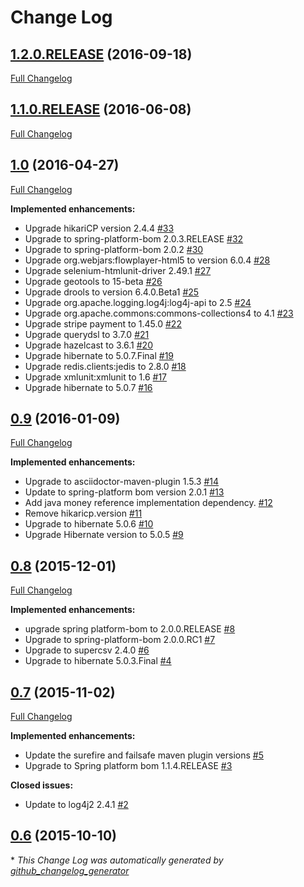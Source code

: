# Change Log

## [1.2.0.RELEASE](https://github.com/nemesis-software/nemesis-bom/tree/1.2.0.RELEASE) (2016-09-18)
[Full Changelog](https://github.com/nemesis-software/nemesis-bom/compare/1.1.0.RELEASE...1.2.0.RELEASE)

## [1.1.0.RELEASE](https://github.com/nemesis-software/nemesis-bom/tree/1.1.0.RELEASE) (2016-06-08)
[Full Changelog](https://github.com/nemesis-software/nemesis-bom/compare/1.0...1.1.0.RELEASE)

## [1.0](https://github.com/nemesis-software/nemesis-bom/tree/1.0) (2016-04-27)
[Full Changelog](https://github.com/nemesis-software/nemesis-bom/compare/0.9...1.0)

**Implemented enhancements:**

- Upgrade hikariCP version 2.4.4 [\#33](https://github.com/nemesis-software/nemesis-bom/issues/33)
- Upgrade to spring-platform-bom 2.0.3.RELEASE [\#32](https://github.com/nemesis-software/nemesis-bom/issues/32)
- Upgrade to spring-platform-bom 2.0.2 [\#30](https://github.com/nemesis-software/nemesis-bom/issues/30)
- Upgrade org.webjars:flowplayer-html5 to version 6.0.4 [\#28](https://github.com/nemesis-software/nemesis-bom/issues/28)
- Upgrade selenium-htmlunit-driver 2.49.1 [\#27](https://github.com/nemesis-software/nemesis-bom/issues/27)
- Upgrade geotools to 15-beta [\#26](https://github.com/nemesis-software/nemesis-bom/issues/26)
- Upgrade drools to version 6.4.0.Beta1 [\#25](https://github.com/nemesis-software/nemesis-bom/issues/25)
- Upgrade org.apache.logging.log4j:log4j-api to 2.5 [\#24](https://github.com/nemesis-software/nemesis-bom/issues/24)
- Upgrade org.apache.commons:commons-collections4 to 4.1 [\#23](https://github.com/nemesis-software/nemesis-bom/issues/23)
- Upgrade stripe payment to 1.45.0 [\#22](https://github.com/nemesis-software/nemesis-bom/issues/22)
- Upgrade querydsl to 3.7.0 [\#21](https://github.com/nemesis-software/nemesis-bom/issues/21)
- Upgrade hazelcast to 3.6.1 [\#20](https://github.com/nemesis-software/nemesis-bom/issues/20)
- Upgrade hibernate to 5.0.7.Final [\#19](https://github.com/nemesis-software/nemesis-bom/issues/19)
- Upgrade redis.clients:jedis to 2.8.0 [\#18](https://github.com/nemesis-software/nemesis-bom/issues/18)
- Upgrade xmlunit:xmlunit to 1.6 [\#17](https://github.com/nemesis-software/nemesis-bom/issues/17)
- Upgrade hibernate to 5.0.7 [\#16](https://github.com/nemesis-software/nemesis-bom/issues/16)

## [0.9](https://github.com/nemesis-software/nemesis-bom/tree/0.9) (2016-01-09)
[Full Changelog](https://github.com/nemesis-software/nemesis-bom/compare/0.8...0.9)

**Implemented enhancements:**

- Upgrade to asciidoctor-maven-plugin 1.5.3 [\#14](https://github.com/nemesis-software/nemesis-bom/issues/14)
- Update to spring-platform bom version 2.0.1 [\#13](https://github.com/nemesis-software/nemesis-bom/issues/13)
- Add java money reference implementation dependency. [\#12](https://github.com/nemesis-software/nemesis-bom/issues/12)
- Remove hikaricp.version [\#11](https://github.com/nemesis-software/nemesis-bom/issues/11)
- Upgrade to hibernate 5.0.6 [\#10](https://github.com/nemesis-software/nemesis-bom/issues/10)
- Upgrade Hibernate version to 5.0.5 [\#9](https://github.com/nemesis-software/nemesis-bom/issues/9)

## [0.8](https://github.com/nemesis-software/nemesis-bom/tree/0.8) (2015-12-01)
[Full Changelog](https://github.com/nemesis-software/nemesis-bom/compare/0.7...0.8)

**Implemented enhancements:**

- upgrade spring platform-bom to 2.0.0.RELEASE [\#8](https://github.com/nemesis-software/nemesis-bom/issues/8)
- Upgrade to spring-platform-bom 2.0.0.RC1 [\#7](https://github.com/nemesis-software/nemesis-bom/issues/7)
- Upgrade to supercsv 2.4.0 [\#6](https://github.com/nemesis-software/nemesis-bom/issues/6)
- Upgrade to hibernate 5.0.3.Final [\#4](https://github.com/nemesis-software/nemesis-bom/issues/4)

## [0.7](https://github.com/nemesis-software/nemesis-bom/tree/0.7) (2015-11-02)
[Full Changelog](https://github.com/nemesis-software/nemesis-bom/compare/0.6...0.7)

**Implemented enhancements:**

- Update the surefire and failsafe maven plugin versions [\#5](https://github.com/nemesis-software/nemesis-bom/issues/5)
- Upgrade to Spring platform bom 1.1.4.RELEASE [\#3](https://github.com/nemesis-software/nemesis-bom/issues/3)

**Closed issues:**

- Update to log4j2 2.4.1 [\#2](https://github.com/nemesis-software/nemesis-bom/issues/2)

## [0.6](https://github.com/nemesis-software/nemesis-bom/tree/0.6) (2015-10-10)


\* *This Change Log was automatically generated by [github_changelog_generator](https://github.com/skywinder/Github-Changelog-Generator)*